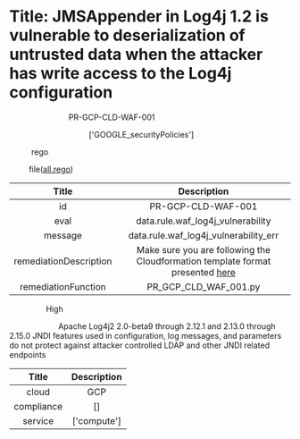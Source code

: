 



# Title: JMSAppender in Log4j 1.2 is vulnerable to deserialization of untrusted data when the attacker has write access to the Log4j configuration


***<font color="white">Master Test Id:</font>*** PR-GCP-CLD-WAF-001

***<font color="white">Master Snapshot Id:</font>*** ['GOOGLE_securityPolicies']

***<font color="white">type:</font>*** rego

***<font color="white">rule:</font>*** file([all.rego])  
  
  
  
  

|Title|Description|
| :---: | :---: |
|id|PR-GCP-CLD-WAF-001|
|eval|data.rule.waf_log4j_vulnerability|
|message|data.rule.waf_log4j_vulnerability_err|
|remediationDescription|Make sure you are following the Cloudformation template format presented <a href='https://docs.GCP.amazon.com/GCPCloudFormation/latest/UserGuide/GCP-properties-wafv2-webacl-managedrulegroupstatement.html#cfn-wafv2-webacl-managedrulegroupstatement-name' target='_blank'>here</a>|
|remediationFunction|PR_GCP_CLD_WAF_001.py|


***<font color="white">Severity:</font>*** High

***<font color="white">Description:</font>*** Apache Log4j2 2.0-beta9 through 2.12.1 and 2.13.0 through 2.15.0 JNDI features used in configuration, log messages, and parameters do not protect against attacker controlled LDAP and other JNDI related endpoints  
  
  

|Title|Description|
| :---: | :---: |
|cloud|GCP|
|compliance|[]|
|service|['compute']|



[all.rego]: https://github.com/prancer-io/prancer-compliance-test/tree/master/google/cloud/all.rego
